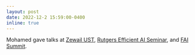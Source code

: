```yaml
---
layout: post
date: 2022-12-2 15:59:00-0400
inline: true
---
```


Mohamed gave talks at [Zewail UST](https://www.zewailcity.edu.eg/main/index.php?lang=en), [Rutgers Efficient AI Seminar](https://www.youtube.com/watch?v=OnqnE4KrbSA), and [FAI Summit](https://www.fai.institute/summit).
